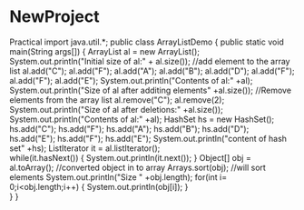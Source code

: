 # NewProject
Practical
import java.util.*;
public class ArrayListDemo 
{
 public static void main(String args[])
	{
		ArrayList<String> al = new ArrayList<String>();
		System.out.println("Initial size of al:" + al.size());
		//add element to the array list
		al.add("C");
		al.add("F");
		al.add("A");
		al.add("B");
		al.add("D");
		al.add("F");
		al.add("F");
		al.add("E");
		System.out.println("Contents of al:" +al);
		System.out.println("Size of al after additing elements"  +al.size());
		//Remove elements from the array list
		al.remove("C");
		al.remove(2);
		System.out.println("Size of al after deletions:" +al.size());
		System.out.println("Contents of al:"  +al);
		HashSet hs = new HashSet();
		hs.add("C");
		hs.add("F");
		hs.add("A");
		hs.add("B");
		hs.add("D");
		hs.add("E");
		hs.add("F");
		hs.add("E");
		System.out.println("content of hash set" +hs);
		ListIterator it = al.listIterator();		
		  while(it.hasNext())
		  {
			  System.out.println(it.next());
		  }
		  Object[] obj = al.toArray();   //converted object in to array
		  Arrays.sort(obj);  //will sort elements
		  System.out.println("Size " +obj.length);
		  for(int i= 0;i<obj.length;i++)
		  {
			  System.out.println(obj[i]);
		  }		
	}
}
